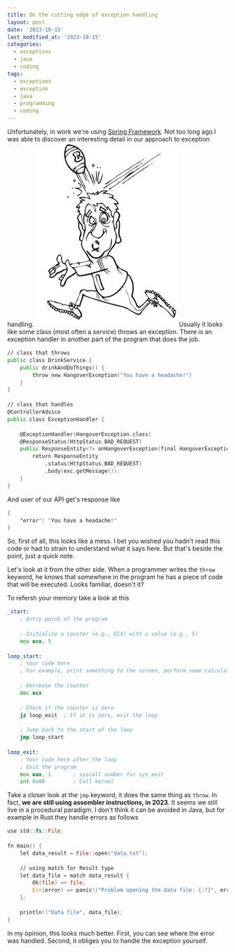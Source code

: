 ```yaml
---
title: On the cutting edge of exception handling
layout: post
date: '2023-10-15'
last_modified_at: '2023-10-15'
categories:
  - exceptions
  - java
  - coding
tags:
  - exceptions
  - exception
  - java
  - programming
  - coding
---
```

Unfortunately, in work we're using [Spring Framework](https://en.wikipedia.org/wiki/Spring_Framework). Not too long ago I was able to discover an interesting detail in our approach to exception handling.
<img height="420" title="Catching guy" alt="Catching guy" src="/assets/images/catch.gif">
Usually it looks like some class (most often a service) throws an exception. There is an exception handler in another part of the program that does the job.
```asm
// class that throws
public class DrinkService {
    public drinkAndDoThings() {
        throw new HangoverException("You have a headache!")
    }
}

// class that handles
@ControllerAdvice
public class ExceptionHandler {
    
    @ExceptionHandler(HangoverException.class)
    @ResponseStatus(HttpStatus.BAD_REQUEST)
    public ResponseEntity<?> onHangoverException(final HangoverException exc) {
        return ResponseEntity
            .status(HttpStatus.BAD_REQUEST)
            .body(exc.getMessage());
    }
}
```
And user of our API get's response like 
```asm
{
    "error": "You have a headache!"
}
```
So, first of all, this looks like a mess. I bet you wished you hadn't read this code or had to strain to understand what it says here.
But that's beside the point, just a quick note.

Let's look at it from the other side. When a programmer writes the `throw` keyword, he knows that somewhere in the program he has a piece of code that will be executed. Looks familiar, doesn't it?

To refersh your memory take a look at this
```asm
_start:
    ; Entry point of the program

    ; Initialize a counter (e.g., ECX) with a value (e.g., 5)
    mov ecx, 5

loop_start:
    ; Your code here
    ; For example, print something to the screen, perform some calculations, etc.

    ; Decrease the counter
    dec ecx

    ; Check if the counter is zero
    jz loop_exit  ; If it is zero, exit the loop

    ; Jump back to the start of the loop
    jmp loop_start

loop_exit:
    ; Your code here after the loop
    ; Exit the program
    mov eax, 1       ; syscall number for sys_exit
    int 0x80         ; Call kernel
```
Take a closer look at the `jmp` keyword, it does the same thing as `throw`. In fact, **we are still using assembler instructions, in 2023**. It seems we still live in a procedural paradigm.
I don't think it can be avoided in Java, but for example in Rust they handle errors as follows
```asm
use std::fs::File;

fn main() {
    let data_result = File::open("data.txt");

    // using match for Result type
    let data_file = match data_result {
        Ok(file) => file,
        Err(error) => panic!("Problem opening the data file: {:?}", error),
    };

    println!("Data file", data_file);
}
```
In my opinion, this looks much better. First, you can see where the error was handled. Second, it obliges you to handle the exception yourself.

